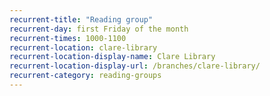 ```yaml
---
recurrent-title: "Reading group"
recurrent-day: first Friday of the month
recurrent-times: 1000-1100
recurrent-location: clare-library
recurrent-location-display-name: Clare Library
recurrent-location-display-url: /branches/clare-library/
recurrent-category: reading-groups
---
```

